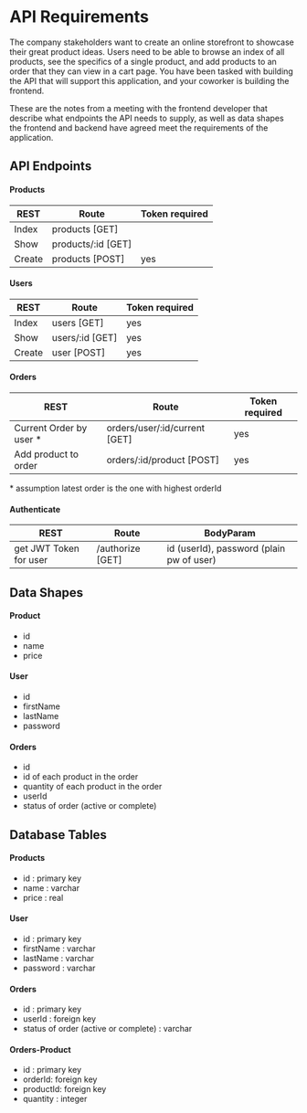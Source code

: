 # API Requirements
The company stakeholders want to create an online storefront to showcase their great product ideas. Users need to be able to browse an index of all products, see the specifics of a single product, and add products to an order that they can view in a cart page. You have been tasked with building the API that will support this application, and your coworker is building the frontend.

These are the notes from a meeting with the frontend developer that describe what endpoints the API needs to supply, as well as data shapes the frontend and backend have agreed meet the requirements of the application. 

## API Endpoints
#### Products
|REST|Route|Token required|
|-------|---|---|
|Index|products [GET]||
|Show|products/:id [GET]||
|Create|products [POST]|yes|

#### Users
|REST|Route|Token required|
|-------|---|---|
|Index|users [GET]|yes|
|Show|users/:id [GET]|yes|
|Create|user [POST]|yes|

#### Orders
|REST|Route|Token required|
|-------|---|---|
|Current Order by user *|orders/user/:id/current [GET]|yes|    
|Add product to order|orders/:id/product [POST]|yes|

\* assumption latest order is the one with highest orderId 

#### Authenticate
|REST|Route|BodyParam|
|-------|---|---|
|get JWT Token for user|/authorize [GET]|id (userId), password (plain pw of user)|


## Data Shapes
#### Product
-  id
- name
- price

#### User
- id
- firstName
- lastName
- password

#### Orders
- id
- id of each product in the order
- quantity of each product in the order
- userId
- status of order (active or complete)


## Database Tables
#### Products
-  id : primary key
- name : varchar
- price : real

#### User
- id : primary key
- firstName : varchar
- lastName : varchar
- password : varchar

#### Orders
- id : primary key
- userId : foreign key
- status of order (active or complete) : varchar

#### Orders-Product
- id : primary key
- orderId: foreign key
- productId: foreign key
- quantity : integer